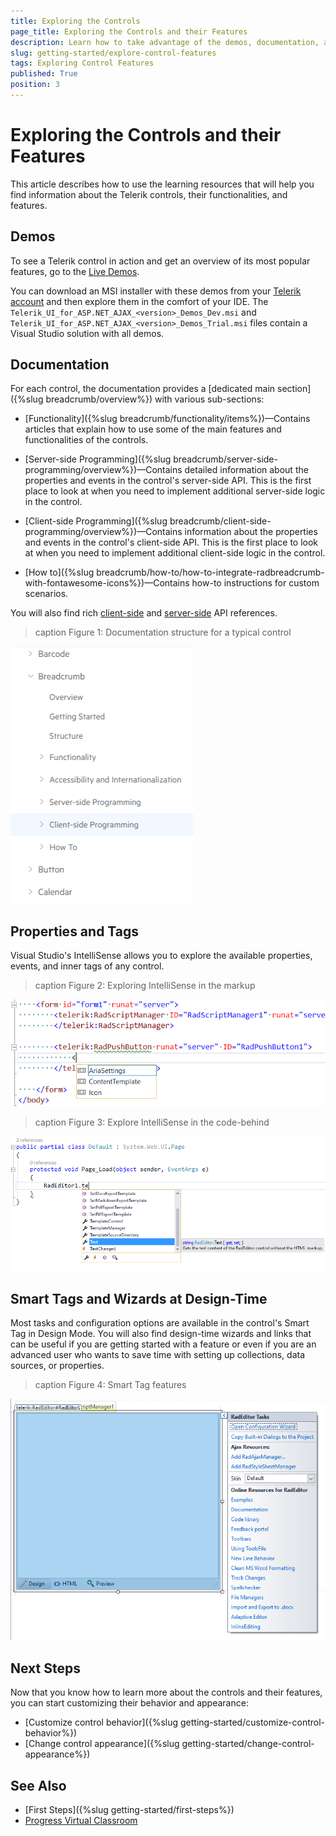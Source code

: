 ```yaml
---
title: Exploring the Controls
page_title: Exploring the Controls and their Features
description: Learn how to take advantage of the demos, documentation, and Visual Studio's IntelliSense when you work with the Telerik controls for ASP.NET AJAX in Web Forms.
slug: getting-started/explore-control-features
tags: Exploring Control Features
published: True
position: 3
---
```


# Exploring the Controls and their Features

This article describes how to use the learning resources that will help you find information about the Telerik controls, their functionalities, and features.

## Demos

To see a Telerik control in action and get an overview of its most popular features, go to the [Live Demos](https://demos.telerik.com/aspnet-ajax).

You can download an MSI installer with these demos from your [Telerik account](https://www.telerik.com/account/product-download?product=RCAJAX) and then explore them in the comfort of your IDE. The `Telerik_UI_for_ASP.NET_AJAX_<version>_Demos_Dev.msi` and `Telerik_UI_for_ASP.NET_AJAX_<version>_Demos_Trial.msi` files contain a Visual Studio solution with all demos.

## Documentation

For each control, the documentation provides a [dedicated main section]({%slug breadcrumb/overview%}) with various sub-sections:

* [Functionality]({%slug breadcrumb/functionality/items%})&mdash;Contains articles that explain how to use some of the main features and functionalities of the controls.

* [Server-side Programming]({%slug breadcrumb/server-side-programming/overview%})&mdash;Contains detailed information about the properties and events in the control's server-side API. This is the first place to look at when you need to implement additional server-side logic in the control.

* [Client-side Programming]({%slug breadcrumb/client-side-programming/overview%})&mdash;Contains information about the properties and events in the control's client-side API. This is the first place to look at when you need to implement additional client-side logic in the control.

* [How to]({%slug breadcrumb/how-to/how-to-integrate-radbreadcrumb-with-fontawesome-icons%})&mdash;Contains how-to instructions for custom scenarios.

You will also find rich [client-side](https://docs.telerik.com/devtools/aspnet-ajax/api/client/Telerik.Web.UI.GridColumn) and [server-side](https://docs.telerik.com/devtools/aspnet-ajax/api/server/Telerik.Web.UI/GridAnimationSettings) API references.

>caption Figure 1: Documentation structure for a typical control

![Documentation structure for a typical control](images/typical-control-docs.png "Documentation structure for a typical control")

## Properties and Tags

Visual Studio's IntelliSense allows you to explore the available properties, events, and inner tags of any control.

>caption Figure 2: Exploring IntelliSense in the markup

![Explore IntelliSense in the markup](images/markup-intellisense.png "Explore IntelliSense in the markup")

>caption Figure 3: Explore IntelliSense in the code-behind

![Explore IntelliSense in the code-behind](images/code-behind-intellisense.png "Explore IntelliSense in the code-behind")

## Smart Tags and Wizards at Design-Time

Most tasks and configuration options are available in the control's Smart Tag in Design Mode. You will also find design-time wizards and links that can be useful if you are getting started with a feature or even if you are an advanced user who wants to save time with setting up collections, data sources, or properties.

>caption Figure 4: Smart Tag features

![Smart Tag features](images/smart-tag-features.png "Smart Tag features")

## Next Steps

Now that you know how to learn more about the controls and their features, you can start customizing their behavior and appearance:

* [Customize control behavior]({%slug getting-started/customize-control-behavior%})
* [Change control appearance]({%slug getting-started/change-control-appearance%})

## See Also

* [First Steps]({%slug getting-started/first-steps%})
* [Progress Virtual Classroom](https://learn.telerik.com/)

